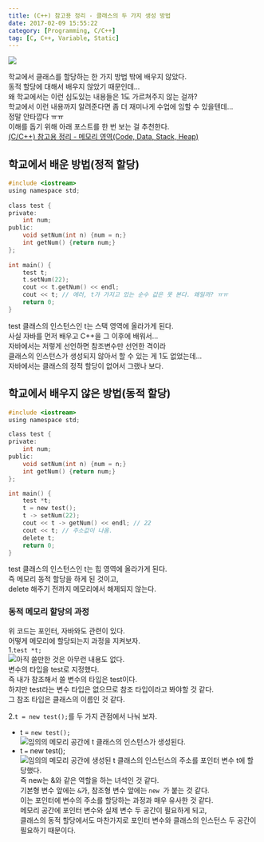 ```yaml
---
title: (C++) 참고용 정리 - 클래스의 두 가지 생성 방법
date: 2017-02-09 15:55:22
category: [Programming, C/C++]
tag: [C, C++, Variable, Static]
---
```

![](thumb.png)

학교에서 클래스를 할당하는 한 가지 방법 밖에 배우지 않았다.  
동적 할당에 대해서 배우지 않았기 때문인데...  
왜 학교에서는 이런 심도있는 내용들은 1도 가르쳐주지 않는 걸까?  
학교에서 이런 내용까지 알려준다면 좀 더 재미나게 수업에 임할 수 있을텐데...  
정말 안타깝다 ㅠㅠ  
이해를 돕기 위해 아래 포스트를 한 번 보는 걸 추천한다.  
[(C/C++) 참고용 정리 - 메모리 영역(Code, Data, Stack, Heap)](/2017/02/09/C-ref-004/)

## 학교에서 배운 방법(정적 할당)
```C
#include <iostream>
using namespace std;
 
class test {
private:
    int num;
public:
    void setNum(int n) {num = n;}
    int getNum() {return num;}
};
 
int main() {
    test t;
    t.setNum(22);
    cout << t.getNum() << endl;
    cout << t; // 에러, t가 가지고 있는 순수 값은 못 본다. 왜일까? ㅠㅠ
    return 0;
}
```
test 클래스의 인스턴스인 t는 스택 영역에 올라가게 된다.  
사실 자바를 먼저 배우고 C++을 그 이후에 배워서...  
자바에서는 저렇게 선언하면 참조변수만 선언한 격이라  
클래스의 인스턴스가 생성되지 않아서 할 수 있는 게 1도 없었는데...  
자바에서는 클래스의 정적 할당이 없어서 그랬나 보다.

## 학교에서 배우지 않은 방법(동적 할당)
```C
#include <iostream>
using namespace std;

class test {
private:
    int num;
public:
    void setNum(int n) {num = n;}
    int getNum() {return num;}
};

int main() {
    test *t;
    t = new test();
    t -> setNum(22);
    cout << t -> getNum() << endl; // 22
    cout << t; // 주소값이 나옴.
    delete t;
    return 0;
}
```
test 클래스의 인스턴스인 t는 힙 영역에 올라가게 된다.  
즉 메모리 동적 할당을 하게 된 것이고,  
delete 해주기 전까지 메모리에서 해제되지 않는다.    

### 동적 메모리 할당의 과정
위 코드는 포인터, 자바와도 관련이 있다.  
어떻게 메모리에 할당되는지 과정을 지켜보자.  
1.`test *t;`  
![아직 쓸만한 것은 아무런 내용도 없다.](memory01.png)  
변수의 타입을 test로 지정했다.  
즉 내가 참조해서 쓸 변수의 타입은 test이다.  
하지만 test라는 변수 타입은 없으므로 참조 타입이라고 봐야할 것 같다.  
그 참조 타입은 클래스의 이름인 것 같다.

2.`t = new test();`를 두 가지 관점에서 나눠 보자.  
* t = `new test();`  
![임의의 메모리 공간에 t 클래스의 인스턴스가 생성된다.](memory02.png)  
* t `=` new test();  
![임의의 메모리 공간에 생성된 t 클래스의 인스턴스의 주소를 포인터 변수 t에 할당했다.](memory03.png)  
즉 new는 &와 같은 역할을 하는 녀석인 것 같다.  
기본형 변수 앞에는 `&`가, 참조형 변수 앞에는 `new `가 붙는 것 같다.  
이는 포인터에 변수의 주소를 할당하는 과정과 매우 유사한 것 같다.  
메모리 공간에 포인터 변수와 실제 변수 두 공간이 필요하게 되고,  
클래스의 동적 할당에서도 마찬가지로 포인터 변수와 클래스의 인스턴스 두 공간이 필요하기 때문이다.